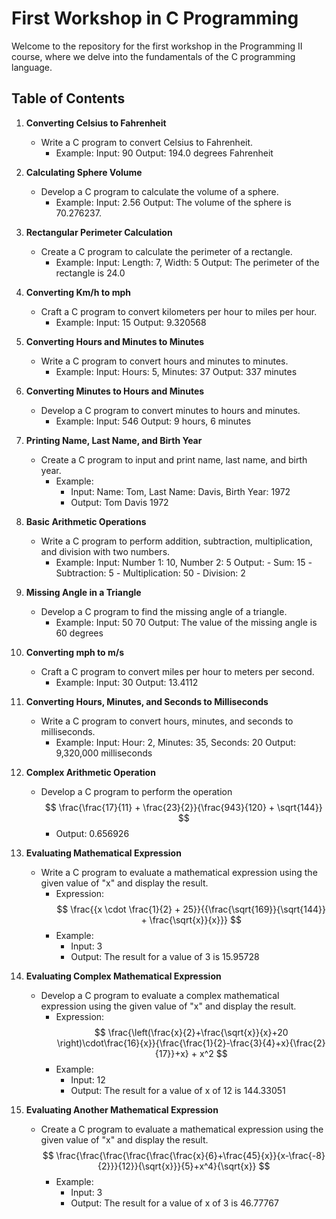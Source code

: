 # First Workshop in C Programming

Welcome to the repository for the first workshop in the Programming II course, where we delve into the fundamentals of the C programming language.

## Table of Contents
1. **Converting Celsius to Fahrenheit**
   - Write a C program to convert Celsius to Fahrenheit.
     - Example:
        Input: 90
        Output: 194.0 degrees Fahrenheit

2. **Calculating Sphere Volume**
   - Develop a C program to calculate the volume of a sphere.
     - Example:
        Input: 2.56
        Output: The volume of the sphere is 70.276237.

3. **Rectangular Perimeter Calculation**
   - Create a C program to calculate the perimeter of a rectangle.
     - Example:
        Input: Length: 7, Width: 5
        Output: The perimeter of the rectangle is 24.0

4. **Converting Km/h to mph**
   - Craft a C program to convert kilometers per hour to miles per hour.
     - Example:
        Input: 15
        Output: 9.320568

5. **Converting Hours and Minutes to Minutes**
   - Write a C program to convert hours and minutes to minutes.
     - Example:
        Input: Hours: 5, Minutes: 37
        Output: 337 minutes

6. **Converting Minutes to Hours and Minutes**
   - Develop a C program to convert minutes to hours and minutes.
     - Example:
        Input: 546
        Output: 9 hours, 6 minutes

7. **Printing Name, Last Name, and Birth Year**
   - Create a C program to input and print name, last name, and birth year.
     - Example:
       - Input: Name: Tom, Last Name: Davis, Birth Year: 1972
       - Output: Tom Davis 1972

8. **Basic Arithmetic Operations**
   - Write a C program to perform addition, subtraction, multiplication, and division with two numbers.
     - Example:
        Input: Number 1: 10, Number 2: 5
        Output:
        *-* Sum: 15
        *-* Subtraction: 5
        *-* Multiplication: 50
        *-* Division: 2

9. **Missing Angle in a Triangle**
   - Develop a C program to find the missing angle of a triangle.
     - Example:
        Input: 50 70
        Output: The value of the missing angle is 60 degrees

10. **Converting mph to m/s**
    - Craft a C program to convert miles per hour to meters per second.
      - Example:
          Input: 30
          Output: 13.4112

11. **Converting Hours, Minutes, and Seconds to Milliseconds**
    - Write a C program to convert hours, minutes, and seconds to milliseconds.
      - Example:
          Input: Hour: 2, Minutes: 35, Seconds: 20
          Output: 9,320,000 milliseconds

12. **Complex Arithmetic Operation**
    - Develop a C program to perform the operation $$ \frac{\frac{17}{11} + \frac{23}{2}}{\frac{943}{120} + \sqrt{144}}  $$
      - Output: 0.656926

13. **Evaluating Mathematical Expression**
    - Write a C program to evaluate a mathematical expression using the given value of "x" and display the result.
      - Expression:
                    $$ \frac{{x \cdot \frac{1}{2} + 25}}{{\frac{\sqrt{169}}{\sqrt{144}} + \frac{\sqrt{x}}{x}}} $$
      - Example:
        - Input: 3
        - Output: The result for a value of 3 is 15.95728

14. **Evaluating Complex Mathematical Expression**
    - Develop a C program to evaluate a complex mathematical expression using the given value of "x" and display the result.
      - Expression:
      $$ \frac{\left(\frac{x}{2}+\frac{\sqrt{x}}{x}+20 \right)\cdot\frac{16}{x}}{\frac{\frac{1}{2}-\frac{3}{4}+x}{\frac{2}{17}}+x} + x^2 $$
      - Example:
        - Input: 12
        - Output: The result for a value of x of 12 is 144.33051

15. **Evaluating Another Mathematical Expression**
    - Create a C program to evaluate a mathematical expression using the given value of "x" and display the result.
    $$ \frac{\frac{\frac{\frac{\frac{\frac{x}{6}+\frac{45}{x}}{x-\frac{-8}{2}}}{12}}{\sqrt{x}}}{5}+x^4}{\sqrt{x}} $$
      - Example:
        - Input: 3
        - Output: The result for a value of x of 3 is 46.77767
